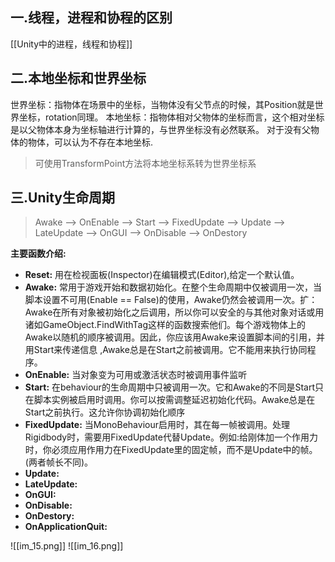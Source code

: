 ## 一.线程，进程和协程的区别

[[Unity中的进程，线程和协程]]

## 二.本地坐标和世界坐标

世界坐标：指物体在场景中的坐标，当物体没有父节点的时候，其Position就是世界坐标，rotation同理。
本地坐标：指物体相对父物体的坐标而言，这个相对坐标是以父物体本身为坐标轴进行计算的，与世界坐标没有必然联系。 对于没有父物体的物体，可以认为不存在本地坐标.

>可使用TransformPoint方法将本地坐标系转为世界坐标系

## 三.Unity生命周期

>Awake --> OnEnable --> Start --> FixedUpdate --> Update --> LateUpdate --> OnGUI --> OnDisable --> OnDestory

**主要函数介绍:**

+ **Reset:** 用在检视面板(Inspector)在编辑模式(Editor),给定一个默认值。
+ **Awake:** 常用于游戏开始和数据初始化。在整个生命周期中仅被调用一次，当脚本设置不可用(Enable == False)的使用，Awake仍然会被调用一次。扩：Awake在所有对象被初始化之后调用，所以你可以安全的与其他对象对话或用诸如GameObject.FindWithTag这样的函数搜索他们。每个游戏物体上的Awake以随机的顺序被调用。因此，你应该用Awake来设置脚本间的引用，并用Start来传递信息 ,Awake总是在Start之前被调用。它不能用来执行协同程序。
+ **OnEnable:** 当对象变为可用或激活状态时被调用事件监听
+ **Start:** 在behaviour的生命周期中只被调用一次。它和Awake的不同是Start只在脚本实例被启用时调用。你可以按需调整延迟初始化代码。Awake总是在Start之前执行。这允许你协调初始化顺序
+ **FixedUpdate:** 当MonoBehaviour启用时，其在每一帧被调用。处理Rigidbody时，需要用FixedUpdate代替Update。例如:给刚体加一个作用力时，你必须应用作用力在FixedUpdate里的固定帧，而不是Update中的帧。(两者帧长不同)。
+ **Update:**
+ **LateUpdate:**
+ **OnGUI:**
+ **OnDisable:**
+ **OnDestory:**
+ **OnApplicationQuit:**

![[im_15.png]]
![[im_16.png]]